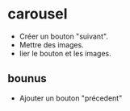 # carousel

- Créer un bouton "suivant".
- Mettre des images.
- lier le bouton et les images.

## bounus

- Ajouter un bouton "précedent"
